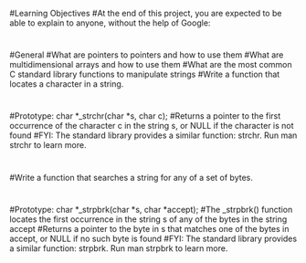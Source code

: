 #Learning Objectives
#At the end of this project, you are expected to be able to explain to anyone, without the help of Google:
#
#General
#What are pointers to pointers and how to use them
#What are multidimensional arrays and how to use them
#What are the most common C standard library functions to manipulate strings
#Write a function that locates a character in a string.
#
#Prototype: char *_strchr(char *s, char c);
#Returns a pointer to the first occurrence of the character c in the string s, or NULL if the character is not found
#FYI: The standard library provides a similar function: strchr. Run man strchr to learn more.
#
#Write a function that searches a string for any of a set of bytes.
#
#Prototype: char *_strpbrk(char *s, char *accept);
#The _strpbrk() function locates the first occurrence in the string s of any of the bytes in the string accept
#Returns a pointer to the byte in s that matches one of the bytes in accept, or NULL if no such byte is found
#FYI: The standard library provides a similar function: strpbrk. Run man strpbrk to learn more.
